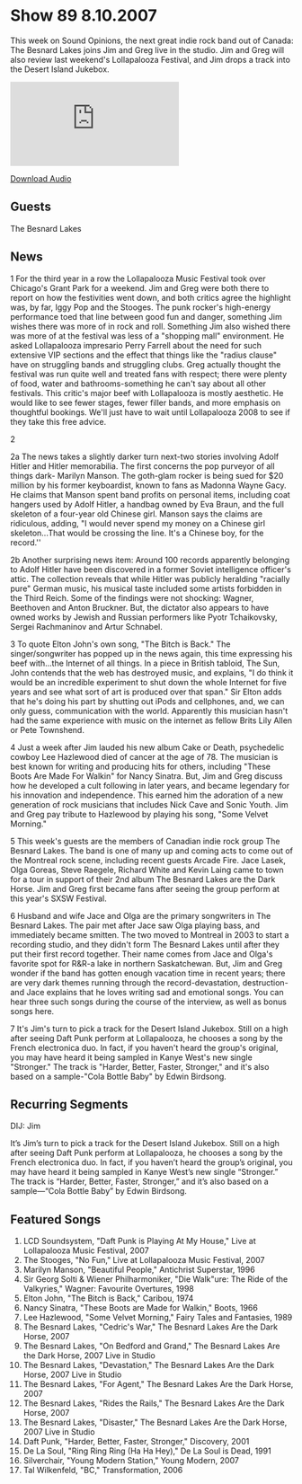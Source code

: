 # Show 89 8.10.2007
This week on Sound Opinions, the next great indie rock band out of Canada: The Besnard Lakes joins Jim and Greg live in the studio. Jim and Greg will also review last weekend's Lollapalooza Festival, and Jim drops a track into the Desert Island Jukebox.



![main image](http://www.soundopinions.org/images/besnard/x.php)

[Download Audio](http://audio.soundopinions.org/streams/2007/08/so_20070810.m3u)

## Guests
The Besnard Lakes 


## News
1 For the third year in a row the Lollapalooza Music Festival took over Chicago's Grant Park for a weekend. Jim and Greg were both there to report on how the festivities went down, and both critics agree the highlight was, by far, Iggy Pop and the Stooges. The punk rocker's high-energy performance toed that line between good fun and danger, something Jim wishes there was more of in rock and roll. Something Jim also wished there was more of at the festival was less of a "shopping mall" environment. He asked Lollapalooza impresario Perry Farrell about the need for such extensive VIP sections and the effect that things like the "radius clause" have on struggling bands and struggling clubs. Greg actually thought the festival was run quite well and treated fans with respect; there were plenty of food, water and bathrooms-something he can't say about all other festivals. This critic's major beef with Lollapalooza is mostly aesthetic. He would like to see fewer stages, fewer filler bands, and more emphasis on thoughtful bookings. We'll just have to wait until Lollapalooza 2008 to see if they take this free advice.

2 

2a
The news takes a slightly darker turn next-two stories involving Adolf Hitler and Hitler memorabilia. The first concerns the pop purveyor of all things dark- Marilyn Manson. The goth-glam rocker is being sued for $20 million by his former keyboardist, known to fans as Madonna Wayne Gacy. He claims that Manson spent band profits on personal items, including coat hangers used by Adolf Hitler, a handbag owned by Eva Braun, and the full skeleton of a four-year old Chinese girl. Manson says the claims are ridiculous, adding, "I would never spend my money on a Chinese girl skeleton...That would be crossing the line. It's a Chinese boy, for the record.''

2b
Another surprising news item: Around 100 records apparently belonging to Adolf Hitler have been discovered in a former Soviet intelligence officer's attic. The collection reveals that while Hitler was publicly heralding "racially pure" German music, his musical taste included some artists forbidden in the Third Reich. Some of the findings were not shocking: Wagner, Beethoven and Anton Bruckner. But, the dictator also appears to have owned works by Jewish and Russian performers like Pyotr Tchaikovsky, Sergei Rachmaninov and Artur Schnabel.

3 To quote Elton John's own song, "The Bitch is Back." The singer/songwriter has popped up in the news again, this time expressing his beef with...the Internet of all things. In a piece in British tabloid, The Sun, John contends that the web has destroyed music, and explains, "I do think it would be an incredible experiment to shut down the whole Internet for five years and see what sort of art is produced over that span." Sir Elton adds that he's doing his part by shutting out iPods and cellphones, and, we can only guess, communication with the world. Apparently this musician hasn't had the same experience with music on the internet as fellow Brits Lily Allen or Pete Townshend.

4 Just a week after Jim lauded his new album Cake or Death, psychedelic cowboy Lee Hazlewood died of cancer at the age of 78. The musician is best known for writing and producing hits for others, including "These Boots Are Made For Walkin" for Nancy Sinatra. But, Jim and Greg discuss how he developed a cult following in later years, and became legendary for his innovation and independence. This earned him the adoration of a new generation of rock musicians that includes Nick Cave and Sonic Youth. Jim and Greg pay tribute to Hazlewood by playing his song, "Some Velvet Morning."

5 This week's guests are the members of Canadian indie rock group The Besnard Lakes. The band is one of many up and coming acts to come out of the Montreal rock scene, including recent guests Arcade Fire. Jace Lasek, Olga Goreas, Steve Raegele, Richard White and Kevin Laing came to town for a tour in support of their 2nd album The Besnard Lakes are the Dark Horse. Jim and Greg first became fans after seeing the group perform at this year's SXSW Festival.

6 Husband and wife Jace and Olga are the primary songwriters in The Besnard Lakes. The pair met after Jace saw Olga playing bass, and immediately became smitten. The two moved to Montreal in 2003 to start a recording studio, and they didn't form The Besnard Lakes until after they put their first record together. Their name comes from Jace and Olga's favorite spot for R&R-a lake in northern Saskatchewan. But, Jim and Greg wonder if the band has gotten enough vacation time in recent years; there are very dark themes running through the record-devastation, destruction-and Jace explains that he loves writing sad and emotional songs. You can hear three such songs during the course of the interview, as well as bonus songs here.

7 It's Jim's turn to pick a track for the Desert Island Jukebox. Still on a high after seeing Daft Punk perform at Lollapalooza, he chooses a song by the French electronica duo. In fact, if you haven't heard the group's original, you may have heard it being sampled in Kanye West's new single "Stronger." The track is "Harder, Better, Faster, Stronger," and it's also based on a sample-"Cola Bottle Baby" by Edwin Birdsong. 



## Recurring Segments
DIJ: Jim

It’s Jim’s turn to pick a track for the Desert Island Jukebox. Still on a high after seeing Daft Punk perform at Lollapalooza, he chooses a song by the French electronica duo. In fact, if you haven’t heard the group’s original, you may have heard it being sampled in Kanye West’s new single “Stronger.” The track is “Harder, Better, Faster, Stronger,” and it’s also based on a sample—“Cola Bottle Baby” by Edwin Birdsong.

## Featured Songs
1. LCD Soundsystem, "Daft Punk is Playing At My House," Live at Lollapalooza Music Festival, 2007
2. The Stooges, "No Fun," Live at Lollapalooza Music Festival, 2007
3. Marilyn Manson, "Beautiful People," Antichrist Superstar, 1996
4. Sir Georg Solti & Wiener Philharmoniker, "Die Walk"ure: The Ride of the Valkyries," Wagner: Favourite Overtures, 1998
5. Elton John, "The Bitch is Back," Caribou, 1974
6. Nancy Sinatra, "These Boots are Made for Walkin," Boots, 1966
7. Lee Hazlewood, "Some Velvet Morning," Fairy Tales and Fantasies, 1989
8. The Besnard Lakes, "Cedric's War," The Besnard Lakes Are the Dark Horse, 2007
9. The Besnard Lakes, "On Bedford and Grand," The Besnard Lakes Are the Dark Horse, 2007 Live in Studio
10. The Besnard Lakes, "Devastation," The Besnard Lakes Are the Dark Horse, 2007 Live in Studio
11. The Besnard Lakes, "For Agent," The Besnard Lakes Are the Dark Horse, 2007
12. The Besnard Lakes, "Rides the Rails," The Besnard Lakes Are the Dark Horse, 2007
13. The Besnard Lakes, "Disaster," The Besnard Lakes Are the Dark Horse, 2007 Live in Studio
14. Daft Punk, "Harder, Better, Faster, Stronger," Discovery, 2001
15. De La Soul, "Ring Ring Ring (Ha Ha Hey)," De La Soul is Dead, 1991
16. Silverchair, "Young Modern Station," Young Modern, 2007
17. Tal Wilkenfeld, "BC," Transformation, 2006
